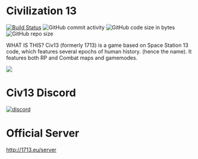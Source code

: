 # Civilization 13

[![Build Status](https://travis-ci.com/Civ13-SS13/Civ13.svg?branch=master)](https://travis-ci.com/Civ13-SS13/Civ13)
![GitHub commit activity](https://img.shields.io/github/commit-activity/m/Civ13-SS13/civ13.svg?style=flat)
![GitHub code size in bytes](https://img.shields.io/github/languages/code-size/civ13-SS13/civ13.svg?style=flat)
![GitHub repo size](https://img.shields.io/github/repo-size/civ13-SS13/civ13.svg?style=flat)

WHAT IS THIS?
Civ13 (formerly 1713) is a game based on Space Station 13 code, which features several epochs of human history. (hence the name). It features both RP and Combat maps and gamemodes.

<kbd>
 <img src="https://i.imgur.com/napac0L.png">
</kbd>


# Civ13 Discord
[![discord](https://discordapp.com/api/guilds/468979034571931648/widget.png)](https://discord.gg/hBEtg4x)
# Official Server
http://1713.eu/server
